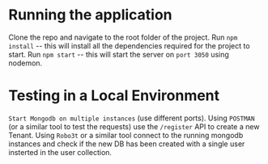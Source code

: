 # Running the application

Clone the repo and navigate to the root folder of the project.
Run `npm install` -- this will install all the dependencies required for the project to start.
Run `npm start` -- this will start the server on `port 3050` using nodemon.

# Testing in a Local Environment

`Start Mongodb on multiple instances` (use different ports).
Using `POSTMAN` (or a similar tool to test the requests) use the `/register` API to create a new Tenant.
Using `Robo3t` or a similar tool connect to the running mongodb instances and check if the new DB has been created with a single user insterted in the user collection.